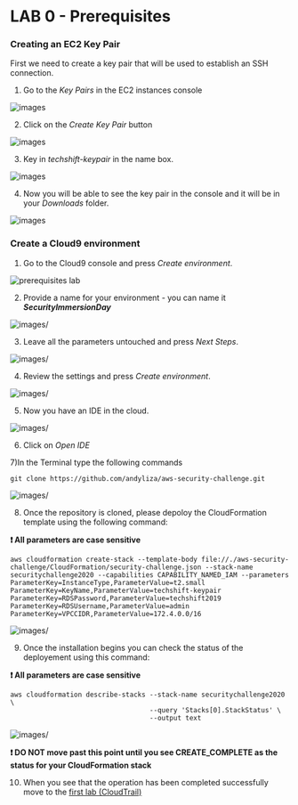 # LAB 0 - Prerequisites

### Creating an EC2 Key Pair

First we need to create a key pair that will be used to establish an SSH
connection.

1)  Go to the *Key Pairs* in the EC2 instances console

![images](images/1b7a0e08bd10420fa37c1270cffe1f54.png)

2)  Click on the *Create Key Pair* button

![images](images/d3c32b52f680b2710b9bb1a93c1407c1.png)

3)  Key in *techshift-keypair* in the name box.

![images](images/c4490616d6988656078799a2695d6b01.png)

4)  Now you will be able to see the key pair in the console and it will be in your *Downloads* folder.

![images](images/7324683f50d7dbe301fa0c476d84153a.png)

### Create a Cloud9 environment

1) Go to the Cloud9 console and press *Create environment*.

![prerequisites lab](images//1d057a6d465f25b6ff1842ee465ab08d.png)

2) Provide a name for your environment - you can name it ___SecurityImmersionDay___

![images/](images/cloud9-environment-name.png)

3) Leave all the parameters untouched and press *Next Steps*.


![images/](images/bd9d46e5b0a0c7f7e0e405566a2a4806.png)


4) Review the settings and press *Create environment*.


![images/](images/09e18a38e2942abbedcfae852c057fb3.png)


5) Now you have an IDE in the cloud.

![images/](images/6bf8fc54f1f01e9eda93a8dc95f5dccd1.png)

6) Click on *Open IDE*

7)In the Terminal type the following commands

```
git clone https://github.com/andyliza/aws-security-challenge.git

```
![images/](images/clone.png)

8) Once the repository is cloned, please depoloy the CloudFormation template using the following command:

**:heavy_exclamation_mark: All parameters are case sensitive**

```
aws cloudformation create-stack --template-body file://./aws-security-challenge/CloudFormation/security-challenge.json --stack-name securitychallenge2020 --capabilities CAPABILITY_NAMED_IAM --parameters ParameterKey=InstanceType,ParameterValue=t2.small ParameterKey=KeyName,ParameterValue=techshift-keypair ParameterKey=RDSPassword,ParameterValue=techshift2019 ParameterKey=RDSUsername,ParameterValue=admin ParameterKey=VPCCIDR,ParameterValue=172.4.0.0/16

```
![images/](AWSCloud9-Cloudformation.png)

9) Once the installation begins you can check the status of the deployement using this command:

**:heavy_exclamation_mark: All parameters are case sensitive**

```
aws cloudformation describe-stacks --stack-name securitychallenge2020 \
                                   --query 'Stacks[0].StackStatus' \
                                   --output text
```

![images/](images/statuscheck.png)

 **:heavy_exclamation_mark: DO NOT move past this point until you see CREATE_COMPLETE as the status for your CloudFormation stack**

10) When you see that the operation has been completed successfully move to the [first lab (CloudTrail)](../01-CloudTrail-Lab/README.md)
